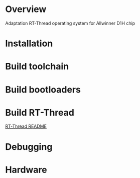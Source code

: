 # Overview
Adaptation RT-Thread operating system for Allwinner D1H chip

# Installation

# Build toolchain

# Build bootloaders

# Build RT-Thread
[RT-Thread README](rt-thread/README.md)

# Debugging

# Hardware
